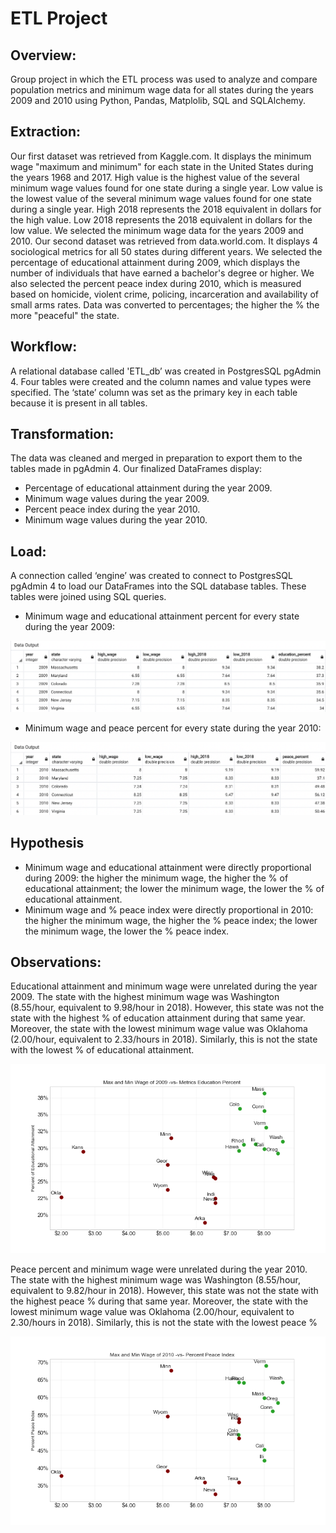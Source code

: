 # ETL Project

## Overview:
Group project in which the ETL process was used to analyze and compare population metrics and minimum wage data for all states during the years 2009 and 2010 using Python, Pandas, Matplolib, SQL and SQLAlchemy.


## Extraction:
Our first dataset was retrieved from Kaggle.com. It displays the minimum wage "maximum and minimum" for each state in the United States during the years 1968 and 2017. High value is the highest value of the several minimum wage values found for one state during a single year. Low value is the lowest value of the several minimum wage values found for one state during a single year. High 2018 represents the 2018 equivalent in dollars for the high value. Low 2018 represents the 2018 equivalent in dollars for the low value. We selected the minimum wage data for the years 2009 and 2010.
Our second dataset was retrieved from data.world.com. It displays 4 sociological metrics for all 50 states during different years. We selected the percentage of educational attainment during 2009, which displays the number of individuals that have earned a bachelor's degree or higher. We also selected the percent peace index during 2010, which is measured based on homicide, violent crime, policing, incarceration and availability of small arms rates. Data was converted to percentages; the higher the % the more "peaceful" the state.

## Workflow:

A relational database called 'ETL_db’ was created in PostgresSQL pgAdmin 4. Four tables were created and the column names and value types were specified. The ‘state’ column was set as the primary key in each table because it is present in all tables.

## Transformation:
The data was cleaned and merged in preparation to export them to the tables made in pgAdmin 4. 
Our finalized DataFrames display:
- Percentage of educational attainment during the year 2009.
- Minimum wage values during the year 2009. 
- Percent peace index during the year 2010.
- Minimum wage values during the year 2010.


## Load:
A connection called ‘engine’ was created to connect to PostgresSQL pgAdmin 4 to load our DataFrames into the SQL database tables. These tables were joined using SQL queries.

- Minimum wage and educational attainment percent for every state during the year 2009:

![Image description](Images/sqlEducation.png)

- Minimum wage and peace percent for every state during the year 2010:

![Image description](Images/sqlPeace.png)

## Hypothesis 
- Minimum wage and educational attainment were directly proportional during 2009: the higher the minimum wage, the higher the % of educational attainment; the lower the minimum wage, the lower the % of educational attainment.
- Minimum wage and % peace index were directly proportional in 2010: the higher the minimum wage, the higher the % peace index; the lower the minimum wage, the lower the % peace index.

## Observations:

Educational attainment and minimum wage were unrelated during the year 2009. The state with the highest minimum wage was Washington (8.55/hour, equivalent to 9.98/hour in 2018). However, this state was not the state with the highest % of education attainment during that same year. Moreover, the state with the lowest minimum wage value was Oklahoma (2.00/hour, equivalent to 2.33/hours in 2018). Similarly, this is not the state with the lowest % of educational attainment.

![Image description](Images/comb_MaxAndMin_educ.png)


Peace percent and minimum wage were unrelated during the year 2010. The state with the highest minimum wage was Washington (8.55/hour, equivalent to 9.82/hour in 2018). However, this state was not the state with the highest peace % during that same year. Moreover, the state with the lowest minimum wage value was Oklahoma (2.00/hour, equivalent to 2.30/hours in 2018). Similarly, this is not the state with the lowest peace %


![Image description](Images/comb_MaxAndMin_peace.png)
